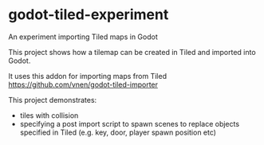 # godot-tiled-experiment
An experiment importing Tiled maps in Godot

This project shows how a tilemap can be created in Tiled and imported into Godot.

It uses this addon for importing maps from Tiled
https://github.com/vnen/godot-tiled-importer

This project demonstrates:
* tiles with collision
* specifying a post import script to spawn scenes to replace objects specified in Tiled (e.g. key, door, player spawn position etc)

